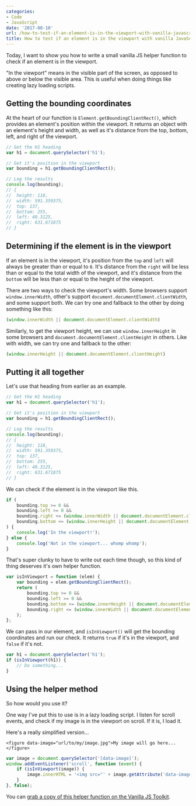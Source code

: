 ```yaml
---
categories:
- Code
- JavaScript
date: '2017-08-10'
url: /how-to-test-if-an-element-is-in-the-viewport-with-vanilla-javascript/
title: How to test if an element is in the viewport with vanilla JavaScript
---
```


Today, I want to show you how to write a small vanilla JS helper function to check if an element is in the viewport.

"In the viewport" means in the visible part of the screen, as opposed to above or below the visible area. This is useful when doing things like creating lazy loading scripts.

## Getting the bounding coordinates

At the heart of our function is `Element.getBoundingClientRect()`, which provides an element's position within the viewport. It returns an object with an element's height and width, as well as it's distance from the top, bottom, left, and right of the viewport.

```javascript
// Get the H1 heading
var h1 = document.querySelector('h1');

// Get it's position in the viewport
var bounding = h1.getBoundingClientRect();

// Log the results
console.log(bounding);
// {
// 	height: 118,
// 	width: 591.359375,
// 	top: 137,
// 	bottom: 255,
// 	left: 40.3125,
// 	right: 631.671875
// }
```

## Determining if the element is in the viewport

If an element is in the viewport, it's position from the `top` and `left` will always be greater than or equal to `0`. It's distance from the `right` will be less than or equal to the total width of the viewport, and it's distance from the `bottom` will be less than or equal to the height of the viewport.

There are two ways to check the viewport's width. Some browsers support `window.innerWidth`, other's support `document.documentElement.clientWidth`, and some support both. We can try one and fallback to the other by doing something like this:

```javascript
(window.innerWidth || document.documentElement.clientWidth)
```

Similarly, to get the viewport height, we can use `window.innerHeight` in some browsers and `document.documentElement.clientHeight` in others. Like with width, we can try one and fallback to the other:

```javascript
(window.innerHeight || document.documentElement.clientHeight)
```

## Putting it all together

Let's use that heading from earlier as an example.

```javascript
// Get the H1 heading
var h1 = document.querySelector('h1');

// Get it's position in the viewport
var bounding = h1.getBoundingClientRect();

// Log the results
console.log(bounding);
// {
// 	height: 118,
// 	width: 591.359375,
// 	top: 137,
// 	bottom: 255,
// 	left: 40.3125,
// 	right: 631.671875
// }
```

We can check if the element is in the viewport like this.

```javascript
if (
	bounding.top >= 0 &&
	bounding.left >= 0 &&
	bounding.right <= (window.innerWidth || document.documentElement.clientWidth) &&
	bounding.bottom <= (window.innerHeight || document.documentElement.clientHeight)
) {
	console.log('In the viewport!');
} else {
	console.log('Not in the viewport... whomp whomp');
}
```

That's super clunky to have to write out each time though, so this kind of thing deserves it's own helper function.

```javascript
var isInViewport = function (elem) {
    var bounding = elem.getBoundingClientRect();
    return (
        bounding.top >= 0 &&
        bounding.left >= 0 &&
        bounding.bottom <= (window.innerHeight || document.documentElement.clientHeight) &&
        bounding.right <= (window.innerWidth || document.documentElement.clientWidth)
    );
};
```

We can pass in our element, and `isInViewport()` will get the bounding coordinates and run our check. It returns `true` if it's in the viewport, and `false` if it's not.

```javascript
var h1 = document.querySelector('h1');
if (isInViewport(h1)) {
    // Do something...
}
```

## Using the helper method

So how would you use it?

One way I've put this to use is in a lazy loading script. I listen for scroll events, and check if my image is in the viewport on scroll. If it is, I load it.

Here's a really simplified version...

```markup
<figure data-image="url/to/my/image.jpg">My image will go here...</figure>
```

```javascript
var image = document.querySelector('[data-image]');
window.addEventListener('scroll', function (event) {
	if (isInViewport(image)) {
		image.innerHTML = '<img src="' + image.getAttribute('data-image') + '">';
	}
}, false);
```

You can [grab a copy of this helper function on the Vanilla JS Toolkit](https://vanillajstoolkit.com/helpers/isinviewport/).